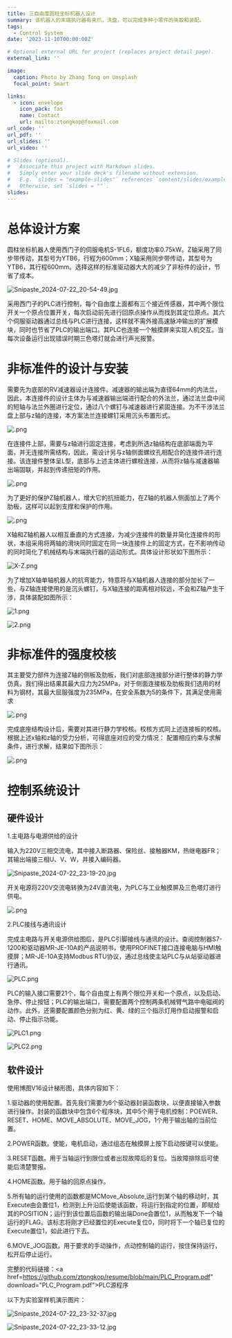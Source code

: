 ```yaml
---
title: 三自由度圆柱坐标机器人设计
summary: 该机器人的末端执行器有夹爪，洗盘，可以完成多种小零件的夹取和装配。
tags:
  - Control System
date: '2023-11-10T00:00:00Z'

# Optional external URL for project (replaces project detail page).
external_link: ''

image:
  caption: Photo by Zhang Tong on Unsplash
  focal_point: Smart

links:
  - icon: envelope
    icon_pack: fas
    name: Contact
    url: mailto:ztongkop@foxmail.com
url_code: ''
url_pdf: ''
url_slides: ''
url_video: ''

# Slides (optional).
#   Associate this project with Markdown slides.
#   Simply enter your slide deck's filename without extension.
#   E.g. `slides = "example-slides"` references `content/slides/example-slides.md`.
#   Otherwise, set `slides = ""`.
slides: 
---
```


总体设计方案
=
圆柱坐标机器人使用西门子的伺服电机S-1FL6，额度功率0.75kW。Z轴采用了同步带传动，其型号为YTB6，行程为600mm；X轴采用同步带传动，其型号为YTB6，其行程600mm。选择这样的标准驱动器大大的减少了非标件的设计，节省了成本。

![Snipaste_2024-07-22_20-54-49.jpg](https://s2.loli.net/2024/07/22/b3CMXyadcshDUlr.jpg)

采用西门子的PLC进行控制，每个自由度上面都有三个接近传感器，其中两个限位开关一个原点位置开关，每次启动前先进行回原点操作从而找到其定位原点。其六个伺服驱动器通过总线与PLC进行连接，这样就不需外接高速脉冲输出的扩展模块，同时也节省了PLC的输出端口。其PLC也连接一个触摸屏来实现人机交互。当每次设备运行出现错误时期三色塔灯就会进行声光报警。

非标准件的设计与安装
=
需要先为底部的RV减速器设计连接件。减速器的输出端为直径64mm的内法兰，因此，本连接件的设计主体为与减速器输出端进行配合的外法兰，通过法兰盘中间的短轴与法兰外圈进行定位，通过八个螺钉与减速器进行紧固连接。为不干涉法兰盘上部与z轴的连接，本方案法兰连接螺钉采用沉头布置形式。

![.png](https://s2.loli.net/2024/07/22/8b5NB6xjyP9mgpk.png)

在连接件上部，需要与z轴进行固定连接，考虑到所选z轴结构在底部端面为平面，并无连接所需结构，因此，需设计另与z轴侧面螺纹孔相配合的连接件进行连接。该连接件整体呈L型，底部与上述主体进行螺栓连接，从而将z轴与减速器输出端固联，并起到传递扭矩的作用。

![.png](https://s2.loli.net/2024/07/22/ygC3mdoz1kKva2n.png)

为了更好的保护Z轴机器人，增大它的抗扭能力，在Z轴的机器人侧面加上了两个肋板，这样可以起到支撑和保护的作用。

![.png](https://s2.loli.net/2024/07/22/9otcaHq2kxry7NS.png)

X轴和Z轴机器人以相互垂直的方式连接，为减少连接件的数量并简化连接件的形状，本组采用将两轴的滑块同时固定在同一块连接件上的固定方式，在不影响传动的同时简化了机械结构与末端执行器的运动形式。具体设计形状如下图所示：

![X-Z.png](https://s2.loli.net/2024/07/22/78LOlUCpX4agrNG.png)

为了增加X轴单轴机器人的抗弯能力，特意将与X轴机器人连接的部分加长了一些，与Z轴连接使用的是沉头螺钉，与X轴连接的距离相对较远，不会和Z轴产生干涉，具体装配如图所示：

![1.png](https://s2.loli.net/2024/07/22/KhArfFtTcbJIONq.png)

![2.png](https://s2.loli.net/2024/07/22/7MKJ1YnwmSLlgvQ.png)


非标准件的强度校核
=
其主要受力部件为连接Z轴的侧板及肋板，我们对底部连接部分进行整体的静力学仿真，我们得出结果其最大应力为25MPa，对于侧面连接板及肋板我们选用的材料为钢材，其最大屈服强度为235MPa，在安全系数为5的条件下，其满足使用需求

![.png](https://s2.loli.net/2024/07/22/XWF2fgqCd4aBe7p.png)

完成底座结构设计后，需要对其进行静力学校核。校核方式同上述连接板的校核。根据上述x轴和z轴的受力分析，可得底座对应的受力情况：
配置相应约束与求解条件，进行求解，结果如下图所示：

![.png](https://s2.loli.net/2024/07/22/jQZ9MAXWPfDtiG8.png)


控制系统设计
=
硬件设计
-

1.主电路与电源供给的设计

输入为220V三相交流电，其中接入断路器、保险丝、接触器KM，热继电器FR；其输出端接三相U、V、W，并接入编码器。

![Snipaste_2024-07-22_23-19-20.jpg](https://s2.loli.net/2024/07/22/YoHfwxMytSDR2g5.jpg)

开关电源将220V交流电转换为24V直流电，为PLC与工业触摸屏及三色塔灯进行供电。

![.png](https://s2.loli.net/2024/07/22/Y6jSBzguGvPeNyU.png)

2.PLC接线与通讯设计

完成主电路与开关电源供给图后，是PLC引脚接线与通讯的设计。查阅控制器S7-1200和驱动器MR-JE-10A的产品说明书，使用PROFINET接口连接电脑与HMI触摸屏；MR-JE-10A支持Modbus RTU协议，通过总线使主站PLC与从站驱动器进行通讯。

![PLC.png](https://s2.loli.net/2024/07/22/vUiFSwQNyKRlWMI.png)

PLC的输入接口需要21个，每个自由度上有两个限位开关和一个原点，以及启动、急停、停止按钮；PLC的输出端口，需要配置两个控制两条机械臂气路中电磁阀的动作。此外，还需要配置颜色分别为红、黄、绿的三个指示灯用作启动报警和启动、停止指示功能。

![PLC1.png](https://s2.loli.net/2024/07/22/JM4w5asAxT2PXln.png)

![PLC2.png](https://s2.loli.net/2024/07/22/MG5z9cIubClPRtA.png)

软件设计
-
使用博图V16设计梯形图，具体内容如下：

1.驱动器的使用配置。首先我们需要为6个驱动器封装函数块，以便直接输入参数进行操作。封装的函数块中包含6个程序块，其中5个用于电机控制：POEWER、RESET、HOME、MOVE_ABSOLUTE、MOVE_JOG，1个用于输出轴的当前位置。

2.POWER函数。使能，电机启动，通过组态在触摸屏上按下启动按键可以使能。

3.RESET函数。用于当轴运行到限位或者出现故障后的复位。当故障排除后可使能后清楚警报。

4.HOME函数。用于轴的回原点操作。

5.所有轴的运行使用的函数都是MCMove_Absolute,运行到某个轴的移动时，其Execute由会置位1，检测到上升沿后使能该函数，将运行到指定的位置，即赋给其的POSITION；运行到该位置后函数的输出端Done会置位1，从而触发下一个轴运行的FLAG。该标志将刚才已经置位的Execute复位0，同时将下一个轴已复位的Execute置位1，如此进行下去。

6.MOVE_JOG函数。用于要求的手动操作，点动控制轴的运行，按住保持运行，松开后停止运行。

完整的代码链接：<a href=https://github.com/ztongkop/resume/blob/main/PLC_Program.pdf"  download="PLC_Program.pdf">PLC源程序</a>

以下为实验室样机演示图片：

![Snipaste_2024-07-22_23-32-37.jpg](https://s2.loli.net/2024/07/22/nPeubowMLQOWRxN.jpg "夹爪夹取物体完成装配")

![Snipaste_2024-07-22_23-33-12.jpg](https://s2.loli.net/2024/07/22/FWJCYSTAehjBcvb.jpg "HMI界面")
